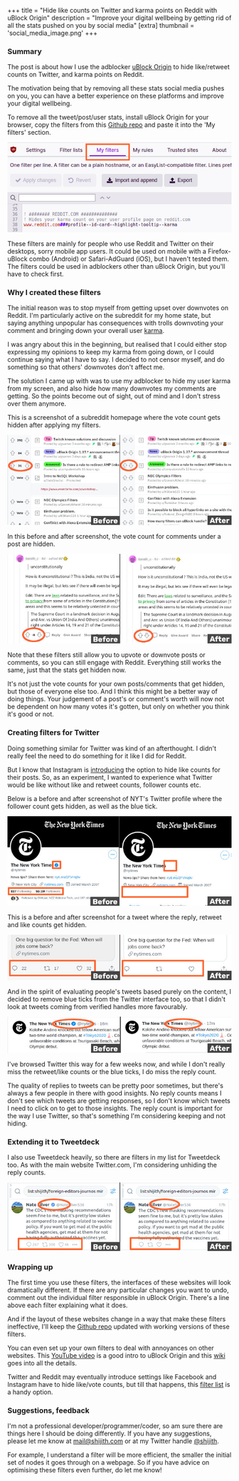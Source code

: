 +++
title = "Hide like counts on Twitter and karma points on Reddit with uBlock Origin"
description = "Improve your digital wellbeing by getting rid of all the stats pushed on you by social media"
[extra]
thumbnail = 'social_media_image.png'
+++

### Summary
The post is about how I use the adblocker [uBlock Origin](https://github.com/gorhill/uBlock) to hide like/retweet counts on Twitter, and karma points on Reddit.

The motivation being that by removing all these stats social media pushes on you, you can have a better experience on these platforms and improve your digital wellbeing.

To remove all the tweet/post/user stats, install uBlock Origin for your browser, copy the filters from this [Github repo](https://github.com/shijithpk/hide_like_counts_with_ublock) and paste it into the 'My filters' section. 

<!-- ![Pic of uBlock my filters section](https://i.imgur.com/o4wkONX.jpg) -->
![Pic of uBlock my filters section](reddit_0.jpg)

These filters are mainly for people who use Reddit and Twitter on their desktops, sorry mobile app users. It could be used on mobile with a Firefox-uBlock combo (Android) or Safari-AdGuard (iOS), but I haven't tested them. The filters could be used in adblockers other than uBlock Origin, but you'll have to check first.

### Why I created these filters
The initial reason was to stop myself from getting upset over downvotes on Reddit. I'm particularly active on the subreddit for my home state, but saying anything unpopular has consequences with trolls downvoting your comment and bringing down your overall user [karma](https://www.reddit.com/r/karma/wiki/index/faq/).

I was angry about this in the beginning, but realised that I could either stop expressing my opinions to keep my karma from going down, or I could continue saying what I have to say. I decided to not censor myself, and do something so that others' downvotes don't affect me.

The solution I came up with was to use my adblocker to hide my user karma from my screen, and also hide how many downvotes my comments are getting. So the points become out of sight, out of mind and I don't stress over them anymore.

This is a screenshot of a subreddit homepage where the vote count gets hidden after applying my filters.

![Pic of a subreddit homepage before applying filters and after](reddit_1.jpg)
<!-- ![Pic of a subreddit homepage before applying filters and after](https://i.imgur.com/Mh9XOi2.jpg) -->

In this before and after screenshot, the vote count for comments under a post are hidden.

![Pic of how filters hide negative votes for a post](reddit_2.jpg)
<!--  ![Pic of how filters hide negative votes for a post](https://i.imgur.com/QatWQ4t.jpg) -->

Note that these filters still allow you to upvote or downvote posts or comments, so you can still engage with Reddit. Everything still works the same, just that the stats get hidden now.

It's not just the vote counts for your own posts/comments that get hidden, but those of everyone else too. And I think this might be a better way of doing things. Your judgement of a post's or comment's worth will now not be dependent on how many votes it's gotten, but only on whether you think it's good or not.

### Creating filters for Twitter

Doing something similar for Twitter was kind of an afterthought. I didn't really feel the need to do something for it like I did for Reddit. 

But I know that Instagram is [introducing](https://about.instagram.com/blog/announcements/giving-people-more-control) the option to hide like counts for their posts. So, as an experiment, I wanted to experience what Twitter would be like without like and retweet counts, follower counts etc.

Below is a before and after screenshot of NYT's Twitter profile where the follower count gets hidden, as well as the blue tick.
<!-- ![Pic of follower account and blue ticks hidden by filters for NYT's Twitter profile](https://i.imgur.com/Mhmev43.jpg)-->
![Pic of follower account and blue ticks hidden by filters for NYT's Twitter profile](reddit_4.jpg)

This is a before and after screenshot for a tweet where the reply, retweet and like counts get hidden.
<!-- ![Pic of how filters hide reply, retweet and like counts for a tweet, before and after](https://i.imgur.com/JXSqlsk.jpg) -->
![Pic of how filters hide reply, retweet and like counts for a tweet, before and after](reddit_3B.jpg)

And in the spirit of evaluating people's tweets based purely on the content, I decided to remove blue ticks from the Twitter interface too, so that I didn't look at tweets coming from verified handles more favourably. 

<!-- ![Pic of how filters hide blue ticks for verified accounts, before and after for an NYT tweet](https://i.imgur.com/3prMTVe.jpg)-->
![Pic of how filters hide blue ticks for verified accounts, before and after for an NYT tweet](reddit_3A.jpg)

I've browsed Twitter this way for a few weeks now, and while I don't really miss the retweet/like counts or the blue ticks, I do miss the reply count.

The quality of replies to tweets can be pretty poor sometimes, but there's always a few people in there with good insights. No reply counts means I don't see which tweets are getting responses, so I don't know which tweets I need to click on to get to those insights. The reply count is important for the way I use Twitter, so that's something I'm considering keeping and not hiding.

### Extending it to Tweetdeck

I also use Tweetdeck heavily, so there are filters in my list for Tweetdeck too. As with the main website Twitter.com, I'm considering unhiding the reply counts.

<!-- ![Pic of reply, retweet and like stats being hidden for a tweet in Tweetdeck, before and after filters are applied](https://i.imgur.com/Be28RKa.jpg) -->
![Pic of reply, retweet and like stats being hidden for a tweet in Tweetdeck, before and after filters are applied](reddit_5.jpg)


### Wrapping up

The first time you use these filters, the interfaces of these websites will look dramatically different. If there are any particular changes you want to undo, comment out the individual filter responsible in uBlock Origin. There's a line above each filter explaining what it does.

And if the layout of these websites change in a way that make these filters ineffective, I'll keep the [Github repo](https://github.com/shijithpk/hide_like_counts_with_ublock) updated with working versions of these filters.

You can even set up your own filters to deal with annoyances on other websites. This [YouTube video](https://www.youtube.com/watch?v=2lisQQmWQkY) is a good intro to uBlock Origin and this [wiki](https://github.com/gorhill/uBlock/wiki) goes into all the details.

Twitter and Reddit may eventually introduce settings like Facebook and Instagram have to hide like/vote counts, but till that happens, this [filter list](https://github.com/shijithpk/hide_like_counts_with_ublock) is a handy option.


### Suggestions, feedback
I'm not a professional developer/programmer/coder, so am sure there are things here I should be doing differently. If you have any suggestions, please let me know at mail@shijith.com or at my Twitter handle [@shijith](https://twitter.com/shijith).

For example, I understand a filter will be more efficient, the smaller the initial set of nodes it goes through on a webpage. So if you have advice on optimising these filters even further, do let me know!
